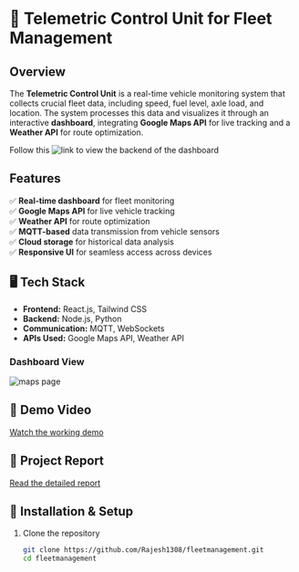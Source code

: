 # 🚛 Telemetric Control Unit for Fleet Management

## Overview  
The **Telemetric Control Unit** is a real-time vehicle monitoring system that collects crucial fleet data, including speed, fuel level, axle load, and location. The system processes this data and visualizes it through an interactive **dashboard**, integrating **Google Maps API** for live tracking and a **Weather API** for route optimization.

Follow this ![link](https://github.com/Rajesh1308/fleetmanagementserver) to view the backend of the dashboard

## Features  
✅ **Real-time dashboard** for fleet monitoring  
✅ **Google Maps API** for live vehicle tracking  
✅ **Weather API** for route optimization  
✅ **MQTT-based** data transmission from vehicle sensors  
✅ **Cloud storage** for historical data analysis  
✅ **Responsive UI** for seamless access across devices  

## 🖥️ Tech Stack  
- **Frontend:** React.js, Tailwind CSS  
- **Backend:** Node.js, Python
- **Communication:** MQTT, WebSockets  
- **APIs Used:** Google Maps API, Weather API  

### Dashboard View   
![maps page](https://github.com/user-attachments/assets/fcd70246-6425-41da-8e47-6679508713d1)

## 🎥 Demo Video  
[Watch the working demo](https://drive.google.com/file/d/1t388XwfY_UKtsKwXjL8ySQHb8X-fDMQD/view?usp=sharing)  

## 📄 Project Report  
[Read the detailed report](https://drive.google.com/file/d/1t388XwfY_UKtsKwXjL8ySQHb8X-fDMQD/view?usp=sharing)  

## 🚀 Installation & Setup  
1. Clone the repository  
   ```sh
   git clone https://github.com/Rajesh1308/fleetmanagement.git
   cd fleetmanagement
